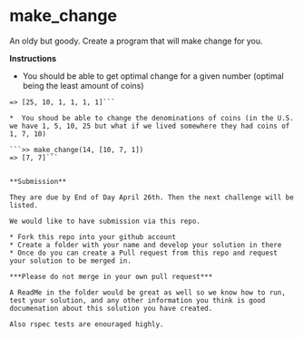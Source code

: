 make_change
===========

An oldy but goody. Create a program that will make change for you.

**Instructions**

* You should be able to get optimal change for a given number (optimal being the least amount of coins)

```>> make_change(39)
=> [25, 10, 1, 1, 1, 1]```

*  You shoud be able to change the denominations of coins (in the U.S. we have 1, 5, 10, 25 but what if we lived somewhere they had coins of 1, 7, 10)

```>> make_change(14, [10, 7, 1])
=> [7, 7]```


**Submission**

They are due by End of Day April 26th. Then the next challenge will be listed.

We would like to have submission via this repo.

* Fork this repo into your github account
* Create a folder with your name and develop your solution in there
* Once do you can create a Pull request from this repo and request your solution to be merged in.

***Please do not merge in your own pull request***

A ReadMe in the folder would be great as well so we know how to run, test your solution, and any other information you think is good documenation about this solution you have created.

Also rspec tests are enouraged highly.
